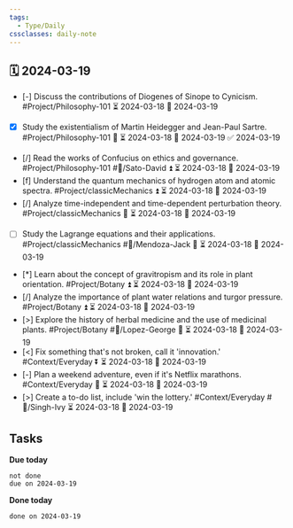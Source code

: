 ```yaml
---
tags:
  - Type/Daily
cssclasses: daily-note
---
```


## 🗓️ 2024-03-19

- [-] Discuss the contributions of Diogenes of Sinope to Cynicism. #Project/Philosophy-101 ⏳ 2024-03-18 📅 2024-03-19
- [x] Study the existentialism of Martin Heidegger and Jean-Paul Sartre. #Project/Philosophy-101 🔺 ⏳ 2024-03-18 📅 2024-03-19 ✅ 2024-03-19
- [/] Read the works of Confucius on ethics and governance. #Project/Philosophy-101 #👤/Sato-David ⏫ ⏳ 2024-03-18 📅 2024-03-19
- [f] Understand the quantum mechanics of hydrogen atom and atomic spectra. #Project/classicMechanics ⏫ ⏳ 2024-03-18 📅 2024-03-19
- [/] Analyze time-independent and time-dependent perturbation theory. #Project/classicMechanics 🔺 ⏳ 2024-03-18 📅 2024-03-19
- [ ] Study the Lagrange equations and their applications. #Project/classicMechanics #👤/Mendoza-Jack 🔼 ⏳ 2024-03-18 📅 2024-03-19
- [*] Learn about the concept of gravitropism and its role in plant orientation. #Project/Botany ⏫ ⏳ 2024-03-18 📅 2024-03-19
- [/] Analyze the importance of plant water relations and turgor pressure. #Project/Botany ⏫ ⏳ 2024-03-18 📅 2024-03-19
- [>] Explore the history of herbal medicine and the use of medicinal plants. #Project/Botany #👤/Lopez-George 🔽 ⏳ 2024-03-18 📅 2024-03-19
- [<] Fix something that's not broken, call it 'innovation.' #Context/Everyday ⏬ ⏳ 2024-03-18 📅 2024-03-19
- [-] Plan a weekend adventure, even if it's Netflix marathons. #Context/Everyday 🔽 ⏳ 2024-03-18 📅 2024-03-19
- [>] Create a to-do list, include 'win the lottery.' #Context/Everyday #👤/Singh-Ivy ⏳ 2024-03-18 📅 2024-03-19

## Tasks

**Due today**

```tasks
not done
due on 2024-03-19
```

**Done today**

```tasks
done on 2024-03-19
```
            
